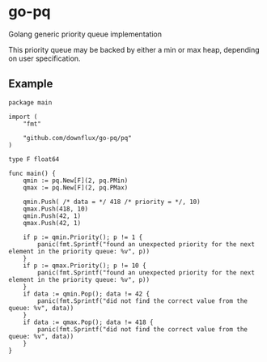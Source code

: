 # go-pq
Golang generic priority queue implementation

This priority queue may be backed by either a min or max heap, depending on user specification.

## Example

```golang
package main

import (
	"fmt"

	"github.com/downflux/go-pq/pq"
)

type F float64

func main() {
	qmin := pq.New[F](2, pq.PMin)
	qmax := pq.New[F](2, pq.PMax)

	qmin.Push( /* data = */ 418 /* priority = */, 10)
	qmax.Push(418, 10)
	qmin.Push(42, 1)
	qmax.Push(42, 1)

	if p := qmin.Priority(); p != 1 {
		panic(fmt.Sprintf("found an unexpected priority for the next element in the priority queue: %v", p))
	}
	if p := qmax.Priority(); p != 10 {
		panic(fmt.Sprintf("found an unexpected priority for the next element in the priority queue: %v", p))
	}
	if data := qmin.Pop(); data != 42 {
		panic(fmt.Sprintf("did not find the correct value from the queue: %v", data))
	}
	if data := qmax.Pop(); data != 418 {
		panic(fmt.Sprintf("did not find the correct value from the queue: %v", data))
	}
}
```
